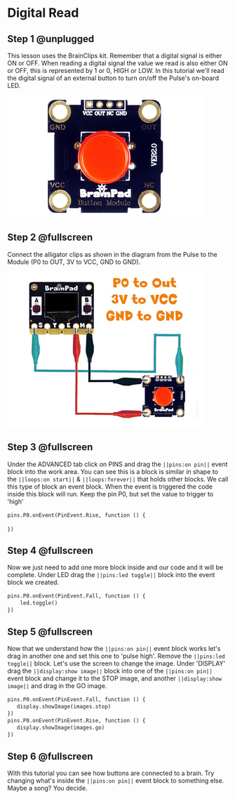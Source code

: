 # Digital Read

## Step 1 @unplugged
This lesson uses the BrainClips kit. Remember that a digital signal is either ON or OFF. When reading a digital signal the value we read is also either ON or OFF, this is represented by 1 or 0, HIGH or LOW. In this tutorial we'll read the digital signal of an external button to turn on/off the Pulse's on-board LED.

![BrainClip Button Module](../static/images/buttonmodule.jpg)


## Step 2 @fullscreen
Connect the alligator clips as shown in the diagram from the Pulse to the Module (P0 to OUT, 3V to VCC, GND to GND).

 ![RGB Module Wiring Diagram](../static/images/clipdiagram2.jpg)


## Step 3 @fullscreen
Under the ADVANCED tab click on PINS and drag the ``||pins:on pin||`` event block into the work area. You can see this is a block is similar in shape to the ``||loops:on start||`` & ``||loops:forever||`` that holds other blocks. We call this type of block an event block. When the event is triggered the code inside this block will run. Keep the pin P0, but set the value to trigger to 'high'

```blocks
pins.P0.onEvent(PinEvent.Rise, function () {
	
})
```

## Step 4 @fullscreen
Now we just need to add one more block inside and our code and it will be complete. Under LED drag the ``||pins:led toggle||`` block into the event block we created. 

```blocks
pins.P0.onEvent(PinEvent.Fall, function () {
    led.toggle()
})
```

## Step 5 @fullscreen
Now that we understand how the ``||pins:on pin||`` event block works let's drag in another one and set this one to 'pulse high'. Remove the ``||pins:led toggle||`` block. Let's use the screen to change the image. Under 'DISPLAY' drag the ``||display:show image||`` block into one of the ``||pins:on pin||`` event block and change it to the STOP image, and another ``||display:show image||`` and drag in the GO image. 

 ```blocks
pins.P0.onEvent(PinEvent.Fall, function () {
    display.showImage(images.stop)
})
pins.P0.onEvent(PinEvent.Rise, function () {
    display.showImage(images.go)
})
```

## Step 6 @fullscreen
With this tutorial you can see how buttons are connected to a brain. Try changing what's inside the ``||pins:on pin||`` event block to something else. Maybe a song? You decide. 